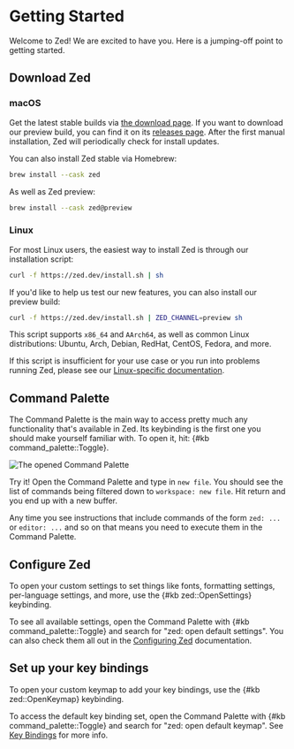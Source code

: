 # Getting Started

Welcome to Zed! We are excited to have you. Here is a jumping-off point to getting started.

## Download Zed

### macOS

Get the latest stable builds via [the download page](https://zed.dev/download). If you want to download our preview build, you can find it on its [releases page](https://zed.dev/releases/preview). After the first manual installation, Zed will periodically check for install updates.

You can also install Zed stable via Homebrew:

```sh
brew install --cask zed
```

As well as Zed preview:

```sh
brew install --cask zed@preview
```

### Linux

For most Linux users, the easiest way to install Zed is through our installation script:

```sh
curl -f https://zed.dev/install.sh | sh
```

If you'd like to help us test our new features, you can also install our preview build:

```sh
curl -f https://zed.dev/install.sh | ZED_CHANNEL=preview sh
```

This script supports `x86_64` and `AArch64`, as well as common Linux distributions: Ubuntu, Arch, Debian, RedHat, CentOS, Fedora, and more.

If this script is insufficient for your use case or you run into problems running Zed, please see our [Linux-specific documentation](./linux.md).

## Command Palette

The Command Palette is the main way to access pretty much any functionality that's available in Zed. Its keybinding is the first one you should make yourself familiar with. To open it, hit: {#kb command_palette::Toggle}.

![The opened Command Palette](https://zed.dev/img/features/command-palette.jpg)

Try it! Open the Command Palette and type in `new file`. You should see the list of commands being filtered down to `workspace: new file`. Hit return and you end up with a new buffer.

Any time you see instructions that include commands of the form `zed: ...` or `editor: ...` and so on that means you need to execute them in the Command Palette.

## Configure Zed

To open your custom settings to set things like fonts, formatting settings, per-language settings, and more, use the {#kb zed::OpenSettings} keybinding.

To see all available settings, open the Command Palette with {#kb command_palette::Toggle} and search for "zed: open default settings". You can also check them all out in the [Configuring Zed](./configuring-zed.md) documentation.

## Set up your key bindings

To open your custom keymap to add your key bindings, use the {#kb zed::OpenKeymap} keybinding.

To access the default key binding set, open the Command Palette with {#kb command_palette::Toggle} and search for "zed: open default keymap". See [Key Bindings](./key-bindings.md) for more info.
